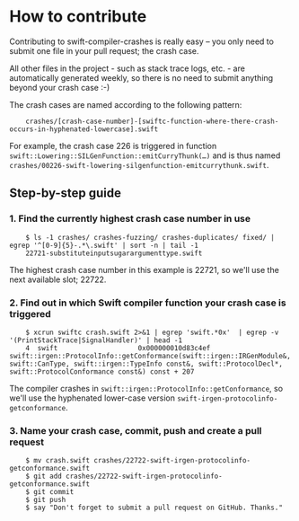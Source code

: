 # How to contribute

Contributing to swift-compiler-crashes is really easy – you only need to submit one file in your pull request; the crash case.

All other files in the project - such as stack trace logs, etc. - are automatically generated weekly, so there is no need to submit anything beyond your crash case :-)

The crash cases are named according to the following pattern:

````
    crashes/[crash-case-number]-[swiftc-function-where-there-crash-occurs-in-hyphenated-lowercase].swift
````

For example, the crash case 226 is triggered in function `swift::Lowering::SILGenFunction::emitCurryThunk(…)` and is thus named `crashes/00226-swift-lowering-silgenfunction-emitcurrythunk.swift`.

## Step-by-step guide

### 1. Find the currently highest crash case number in use

````
    $ ls -1 crashes/ crashes-fuzzing/ crashes-duplicates/ fixed/ | egrep '^[0-9]{5}-.*\.swift' | sort -n | tail -1
    22721-substituteinputsugarargumenttype.swift
````

The highest crash case number in this example is 22721, so we'll use the next available slot; 22722.

### 2. Find out in which Swift compiler function your crash case is triggered

````
    $ xcrun swiftc crash.swift 2>&1 | egrep 'swift.*0x'  | egrep -v '(PrintStackTrace|SignalHandler)' | head -1
    4  swift                    0x000000010d83c4ef swift::irgen::ProtocolInfo::getConformance(swift::irgen::IRGenModule&, swift::CanType, swift::irgen::TypeInfo const&, swift::ProtocolDecl*, swift::ProtocolConformance const&) const + 207
````

The compiler crashes in `swift::irgen::ProtocolInfo::getConformance`, so we'll use the hyphenated lower-case version `swift-irgen-protocolinfo-getconformance`.

### 3. Name your crash case, commit, push and create a pull request

````
    $ mv crash.swift crashes/22722-swift-irgen-protocolinfo-getconformance.swift
    $ git add crashes/22722-swift-irgen-protocolinfo-getconformance.swift
    $ git commit
    $ git push
    $ say "Don't forget to submit a pull request on GitHub. Thanks."
````
